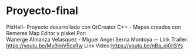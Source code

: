 # Proyecto-final
PixHell-
Proyecto desarrollado con QtCreator C++  -
Mapas creados con Remeres Map Editor y piskel
Por:  
Wanerge Almanza Velasquez - 
Miguel Angel Serna Montoya --
Link Trailer: https://youtu.be/Mv9imV5cxRw
Link Video:https://youtu.be/nBa_gi0iISYs


